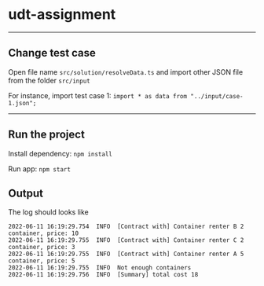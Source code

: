 # udt-assignment

<hr>
<h2>Change test case</h2>

Open file name `src/solution/resolveData.ts` and import other JSON file from the folder `src/input`

For instance, import test case 1:
`import * as data from "../input/case-1.json";`

<hr>
<h2>Run the project</h2>

Install dependency: `npm install`

Run app: `npm start`

<h2>Output</h2>

The log should looks like

```
2022-06-11 16:19:29.754  INFO  [Contract with] Container renter B 2 container, price: 10
2022-06-11 16:19:29.755  INFO  [Contract with] Container renter C 2 container, price: 3
2022-06-11 16:19:29.755  INFO  [Contract with] Container renter A 5 container, price: 5
2022-06-11 16:19:29.755  INFO  Not enough containers
2022-06-11 16:19:29.756  INFO  [Summary] total cost 18
```

